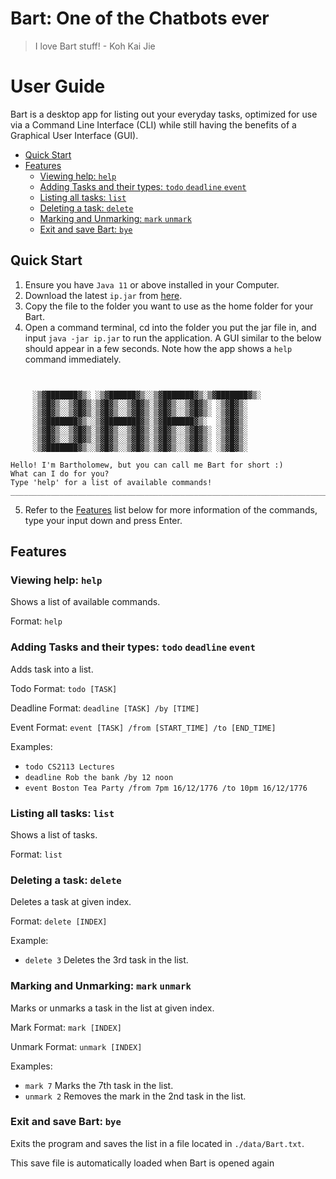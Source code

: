 # Bart: One of the Chatbots ever
> I love Bart stuff! - Koh Kai Jie
# User Guide
Bart is a desktop app for listing out your everyday tasks, optimized for use via a Command Line Interface (CLI) while still having the benefits of a Graphical User Interface (GUI). 

- [Quick Start](https://jackieneoceg.github.io/ip/#quick-start)
- [Features](https://jackieneoceg.github.io/ip/#features)
  - [Viewing help: `help`](https://jackieneoceg.github.io/ip/#viewing-help-help)
  - [Adding Tasks and their types: `todo` `deadline` `event`](https://jackieneoceg.github.io/ip/#adding-tasks-and-their-types-todo-deadline-event)
  - [Listing all tasks: `list`](https://jackieneoceg.github.io/ip/#listing-all-tasks-list)
  - [Deleting a task: `delete`](https://jackieneoceg.github.io/ip/#deleting-a-task-delete)
  - [Marking and Unmarking: `mark` `unmark`](https://jackieneoceg.github.io/ip/#marking-and-unmarking-mark-unmark)
  - [Exit and save Bart: `bye`](https://jackieneoceg.github.io/ip/#exit-and-save-bart-bye)

## Quick Start

1. Ensure you have `Java 11` or above installed in your Computer.
2. Download the latest `ip.jar` from [here](https://github.com/JackieNeoCEG/ip/).
3. Copy the file to the folder you want to use as the home folder for your Bart.
4. Open a command terminal, cd into the folder you put the jar file in, and input `java -jar ip.jar` to run the application.
A GUI similar to the below should appear in a few seconds. Note how the app shows a `help` command immediately.

```


     ░▒▓███████▓▒░ ░▒▓██████▓▒░░▒▓███████▓▒░▒▓███████▓▒░  
     ░▒▓█▓▒░░▒▓█▓▒░▒▓█▓▒░░▒▓█▓▒░▒▓█▓▒░░▒▓█▓▒░ ░▒▓█▓▒░     
     ░▒▓█▓▒░░▒▓█▓▒░▒▓█▓▒░░▒▓█▓▒░▒▓█▓▒░░▒▓█▓▒░ ░▒▓█▓▒░     
     ░▒▓███████▓▒░░▒▓████████▓▒░▒▓███████▓▒░  ░▒▓█▓▒░     
     ░▒▓█▓▒░░▒▓█▓▒░▒▓█▓▒░░▒▓█▓▒░▒▓█▓▒░░▒▓█▓▒░ ░▒▓█▓▒░     
     ░▒▓█▓▒░░▒▓█▓▒░▒▓█▓▒░░▒▓█▓▒░▒▓█▓▒░░▒▓█▓▒░ ░▒▓█▓▒░     
     ░▒▓███████▓▒░░▒▓█▓▒░░▒▓█▓▒░▒▓█▓▒░░▒▓█▓▒░ ░▒▓█▓▒░     

Hello! I'm Bartholomew, but you can call me Bart for short :)
What can I do for you?
Type 'help' for a list of available commands!
________________________________________________________________________________

```
5. Refer to the [Features](https://jackieneoceg.github.io/ip/#features) list below for more information of the commands, type your input down and press Enter.

## Features 

### Viewing help: `help`

Shows a list of available commands.

Format: `help`


### Adding Tasks and their types: `todo` `deadline` `event`

Adds task into a list.

Todo Format: `todo [TASK]`

Deadline Format: `deadline [TASK] /by [TIME]`

Event Format: `event [TASK] /from [START_TIME] /to [END_TIME]`

Examples:
- `todo CS2113 Lectures`
- `deadline Rob the bank /by 12 noon`
- `event Boston Tea Party /from 7pm 16/12/1776 /to 10pm 16/12/1776`


### Listing all tasks: `list`

Shows a list of tasks.

Format: `list`


### Deleting a task: `delete`

Deletes a task at given index.

Format: `delete [INDEX]`

Example: 
- `delete 3` Deletes the 3rd task in the list.


### Marking and Unmarking: `mark` `unmark`

Marks or unmarks a task in the list at given index.

Mark Format: `mark [INDEX]`

Unmark Format: `unmark [INDEX]`

Examples:
- `mark 7` Marks the 7th task in the list.
-  `unmark 2` Removes the mark in the 2nd task in the list.


### Exit and save Bart: `bye`

Exits the program and saves the list in a file located in `./data/Bart.txt`. 

This save file is automatically loaded when Bart is opened again
